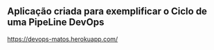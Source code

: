 ## Aplicação criada para exemplificar o Ciclo de uma PipeLine DevOps

https://devops-matos.herokuapp.com/